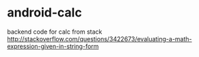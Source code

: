 # android-calc
backend code for calc from stack
http://stackoverflow.com/questions/3422673/evaluating-a-math-expression-given-in-string-form
